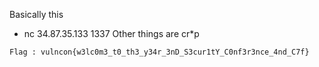 Basically this 
- nc 34.87.35.133 1337
Other things are cr*p



```
Flag : vulncon{w3lc0m3_t0_th3_y34r_3nD_S3cur1tY_C0nf3r3nce_4nd_C7f}
```
